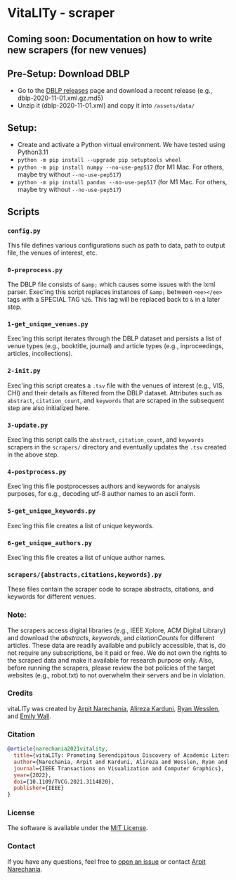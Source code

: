 # VitaLITy - scraper

## Coming soon: Documentation on how to write new scrapers (for new venues)

## Pre-Setup: Download DBLP
- Go to the [DBLP releases](https://dblp.org/xml/release/) page and download a recent release (e.g., dblp-2020-11-01.xml.gz.md5) 
- Unzip it (dblp-2020-11-01.xml) and copy it into `/assets/data/`

## Setup:
- Create and activate a Python virtual environment. We have tested using Python3.11
- `python -m pip install --upgrade pip setuptools wheel`
- `python -m pip install numpy --no-use-pep517` (for M1 Mac. For others, maybe try without `--no-use-pep517`)
- `python -m pip install pandas --no-use-pep517` (for M1 Mac. For others, maybe try without `--no-use-pep517`)

## Scripts

### `config.py`
This file defines various configurations such as path to data, path to output file, the venues of interest, etc.

### `0-preprocess.py`
The DBLP file consists of `&amp;` which causes some issues with the lxml parser. Exec'ing this script replaces instances of `&amp;` between `<ee></ee>` tags with a SPECIAL TAG `%26`. This tag will be replaced back to `&` in a later step.

### `1-get_unique_venues.py`
Exec'ing this script iterates through the DBLP dataset and persists a list of venue types (e.g., booktitle, journal) and article types (e.g., inproceedings, articles, incollections).

### `2-init.py`
Exec'ing this script creates a `.tsv` file with the venues of interest (e.g., VIS, CHI) and their details as filtered from the DBLP dataset. Attributes such as `abstract`, `citation_count`, and `keywords` that are scraped in the subsequent step are also initialized here.

### `3-update.py`
Exec'ing this script calls the `abstract`, `citation_count`, and `keywords` scrapers in the `scrapers/` directory and eventually updates the `.tsv` created in the above step.

### `4-postprocess.py`
Exec'ing this file postprocesses authors and keywords for analysis purposes, for e.g., decoding utf-8 author names to an ascii form. 

### `5-get_unique_keywords.py`
Exec'ing this file creates a list of unique keywords.

### `6-get_unique_authors.py`
Exec'ing this file creates a list of unique author names.

### `scrapers/{abstracts,citations,keywords}.py`
These files contain the scraper code to scrape abstracts, citations, and keywords for different venues.


### Note: 
The scrapers access digital libraries (e.g., IEEE Xplore, ACM Digital Library) and download the _abstracts_, _keywords_, and _citationCounts_ for different articles. These data are readily available  and publicly accessible, that is, do not require any subscriptions, be it paid or free. We do not own the rights to the scraped data and make it available for research purpose only. Also, before running the scrapers, please review the bot policies of the target websites (e.g., robot.txt) to not overwhelm their servers and be in violation.


### Credits
vitaLITy was created by 
<a target="_blank" href="https://arpitnarechania.github.io">Arpit Narechania</a>, <a target="_blank" href="https://www.karduni.com/">Alireza Karduni</a>, <a target="_blank" href="https://wesslen.netlify.app/">Ryan Wesslen</a>, and <a target="_blank" href="https://emilywall.github.io/">Emily Wall</a>.


### Citation
```bibTeX
@article{narechania2021vitality,
  title={vitaLITy: Promoting Serendipitous Discovery of Academic Literature with Transformers \& Visual Analytics},
  author={Narechania, Arpit and Karduni, Alireza and Wesslen, Ryan and Wall, Emily},
  journal={IEEE Transactions on Visualization and Computer Graphics},
  year={2022},
  doi={10.1109/TVCG.2021.3114820},
  publisher={IEEE}
}
```

### License
The software is available under the [MIT License](https://github.com/vitality-vis/scraper/blob/master/LICENSE).


### Contact
If you have any questions, feel free to [open an issue](https://github.com/vitality-vis/scraper/issues/new/choose) or contact [Arpit Narechania](https://arpitnarechania.github.io).
